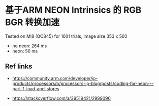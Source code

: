 # 基于ARM NEON Intrinsics 的 RGB BGR 转换加速


Tested on MI8 (QC845) for 1001 trials, image size 353 x 500
- no neon: 264 ms
- neon: 50 ms


## Ref links

- https://community.arm.com/developer/ip-products/processors/b/processors-ip-blog/posts/coding-for-neon---part-1-load-and-stores

- https://stackoverflow.com/a/39519421/2999096
